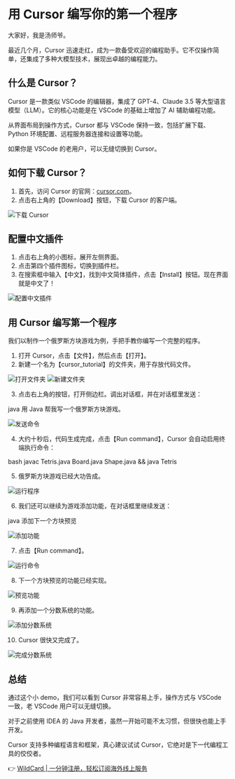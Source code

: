 # 用 Cursor 编写你的第一个程序

大家好，我是汤师爷。

最近几个月，Cursor 迅速走红，成为一款备受欢迎的编程助手。它不仅操作简单，还集成了多种大模型技术，展现出卓越的编程能力。

## 什么是 Cursor？

Cursor 是一款类似 VSCode 的编辑器，集成了 GPT-4、Claude 3.5 等大型语言模型（LLM）。它的核心功能是在 VSCode 的基础上增加了 AI 辅助编程功能。

从界面布局到操作方式，Cursor 都与 VSCode 保持一致，包括扩展下载、Python 环境配置、远程服务器连接和设置等功能。

如果你是 VSCode 的老用户，可以无缝切换到 Cursor。

## 如何下载 Cursor？

1. 首先，访问 Cursor 的官网：[cursor.com](https://bbtdd.com/WildCard)。
2. 点击右上角的【Download】按钮，下载 Cursor 的客户端。

![下载 Cursor](https://bbtdd.com/img/5746134011.webp)

## 配置中文插件

1. 点击右上角的小图标，展开左侧界面。
2. 点击第四个插件图标，切换到插件栏。
3. 在搜索框中输入【中文】，找到中文简体插件，点击【Install】按钮。现在界面就是中文了！

![配置中文插件](https://bbtdd.com/img/45055551591.webp)

## 用 Cursor 编写第一个程序

我们以制作一个俄罗斯方块游戏为例，手把手教你编写一个完整的程序。

1. 打开 Cursor，点击【文件】，然后点击【打开】。
2. 新建一个名为【cursor_tutorial】的文件夹，用于存放代码文件。

![打开文件夹](https://bbtdd.com/img/4991900462148898.webp)
![新建文件夹](https://bbtdd.com/img/7990743954607284.webp)

3. 点击右上角的按钮，打开侧边栏。调出对话框，并在对话框里发送：

java
用 Java 帮我写一个俄罗斯方块游戏。


![发送命令](https://bbtdd.com/img/88130002.webp)

4. 大约十秒后，代码生成完成，点击【Run command】，Cursor 会自动启用终端执行命令：

bash
javac Tetris.java Board.java Shape.java && java Tetris


5. 俄罗斯方块游戏已经大功告成。

![运行程序](https://bbtdd.com/img/78928519854232.webp)

6. 我们还可以继续为游戏添加功能，在对话框里继续发送：

java
添加下一个方块预览


![添加功能](https://bbtdd.com/img/7155753779609.webp)

7. 点击【Run command】。

![运行命令](https://bbtdd.com/img/379949913618387.webp)

8. 下一个方块预览的功能已经实现。

![预览功能](https://bbtdd.com/img/328271211317.webp)

9. 再添加一个分数系统的功能。

![添加分数系统](https://bbtdd.com/img/76698298056.webp)

10. Cursor 很快又完成了。

![完成分数系统](https://bbtdd.com/img/78289306743742.webp)

## 总结

通过这个小 demo，我们可以看到 Cursor 非常容易上手，操作方式与 VSCode 一致，老 VSCode 用户可以无缝切换。

对于之前使用 IDEA 的 Java 开发者，虽然一开始可能不太习惯，但很快也能上手开发。

Cursor 支持多种编程语言和框架，真心建议试试 Cursor，它绝对是下一代编程工具的佼佼者。

👉 [WildCard | 一分钟注册，轻松订阅海外线上服务](https://bbtdd.com/WildCard)